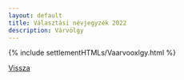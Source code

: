 ```yaml
---
layout: default
title: Választási névjegyzék 2022
description: Várvölgy
---
```


{% include settlementHTMLs/Vaarvooxlgy.html %}

[Vissza](../)